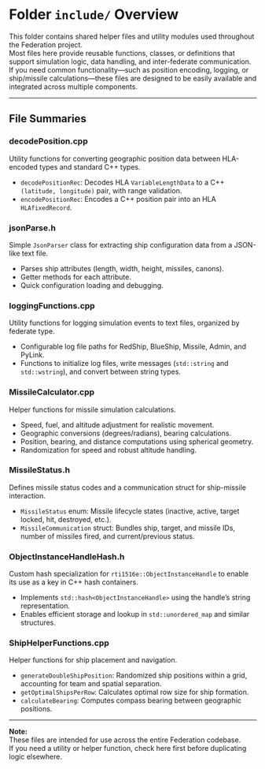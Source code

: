 # Folder `include/` Overview

This folder contains shared helper files and utility modules used throughout the Federation project.  
Most files here provide reusable functions, classes, or definitions that support simulation logic, data handling, and inter-federate communication.  
If you need common functionality—such as position encoding, logging, or ship/missile calculations—these files are designed to be easily available and integrated across multiple components.

---

## File Summaries

### decodePosition.cpp

Utility functions for converting geographic position data between HLA-encoded types and standard C++ types.

- `decodePositionRec`: Decodes HLA `VariableLengthData` to a C++ `(latitude, longitude)` pair, with range validation.
- `encodePositionRec`: Encodes a C++ position pair into an HLA `HLAfixedRecord`.

### jsonParse.h

Simple `JsonParser` class for extracting ship configuration data from a JSON-like text file.

- Parses ship attributes (length, width, height, missiles, canons).
- Getter methods for each attribute.
- Quick configuration loading and debugging.

### loggingFunctions.cpp

Utility functions for logging simulation events to text files, organized by federate type.

- Configurable log file paths for RedShip, BlueShip, Missile, Admin, and PyLink.
- Functions to initialize log files, write messages (`std::string` and `std::wstring`), and convert between string types.

### MissileCalculator.cpp

Helper functions for missile simulation calculations.

- Speed, fuel, and altitude adjustment for realistic movement.
- Geographic conversions (degrees/radians), bearing calculations.
- Position, bearing, and distance computations using spherical geometry.
- Randomization for speed and robust altitude handling.

### MissileStatus.h

Defines missile status codes and a communication struct for ship-missile interaction.

- `MissileStatus` enum: Missile lifecycle states (inactive, active, target locked, hit, destroyed, etc.).
- `MissileCommunication` struct: Bundles ship, target, and missile IDs, number of missiles fired, and current/previous status.

### ObjectInstanceHandleHash.h

Custom hash specialization for `rti1516e::ObjectInstanceHandle` to enable its use as a key in C++ hash containers.

- Implements `std::hash<ObjectInstanceHandle>` using the handle’s string representation.
- Enables efficient storage and lookup in `std::unordered_map` and similar structures.

### ShipHelperFunctions.cpp

Helper functions for ship placement and navigation.

- `generateDoubleShipPosition`: Randomized ship positions within a grid, accounting for team and spatial separation.
- `getOptimalShipsPerRow`: Calculates optimal row size for ship formation.
- `calculateBearing`: Computes compass bearing between geographic positions.

---

**Note:**  
These files are intended for use across the entire Federation codebase.  
If you need a utility or helper function, check here first before duplicating logic elsewhere.
